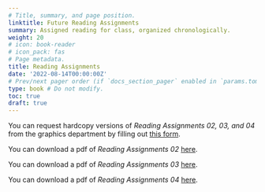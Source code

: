```yaml
---
# Title, summary, and page position.
linktitle: Future Reading Assignments
summary: Assigned reading for class, organized chronologically.
weight: 20
# icon: book-reader
# icon_pack: fas
# Page metadata.
title: Reading Assignments
date: '2022-08-14T00:00:00Z'
# Prev/next pager order (if `docs_section_pager` enabled in `params.toml`)
type: book # Do not modify.
toc: true
draft: true
---
```


You can request hardcopy versions of _Reading Assignments 02, 03, and 04_ from the graphics department by filling out [this form](https://onlineforms.lls.edu/form/graphics-request-form).


You can download a pdf of _Reading Assignments 02_ [here](https://brightspace.lmu.edu/d2l/le/content/263272/viewContent/3331853/View). 

You can download a pdf of _Reading Assignments 03_ [here](https://brightspace.lmu.edu/d2l/le/content/263272/viewContent/3463224/View).

You can download a pdf of _Reading Assignments 04_ [here](https://brightspace.lmu.edu/d2l/le/content/263272/viewContent/3480853/View).